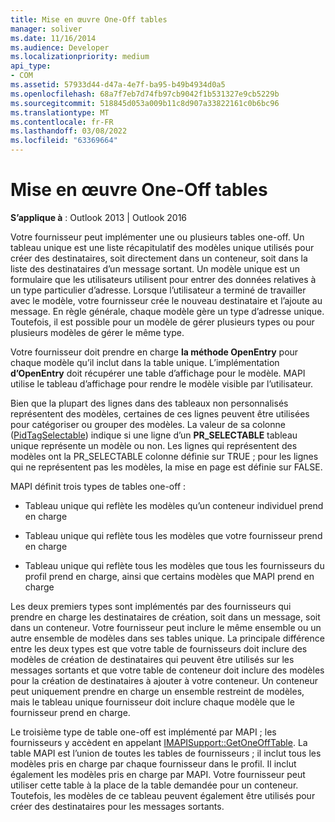 ```yaml
---
title: Mise en œuvre One-Off tables
manager: soliver
ms.date: 11/16/2014
ms.audience: Developer
ms.localizationpriority: medium
api_type:
- COM
ms.assetid: 57933d44-d47a-4e7f-ba95-b49b4934d0a5
ms.openlocfilehash: 68a7f7eb7d74fb97cb9042f1b531327e9cb5229b
ms.sourcegitcommit: 518845d053a009b11c8d907a33822161c0b6bc96
ms.translationtype: MT
ms.contentlocale: fr-FR
ms.lasthandoff: 03/08/2022
ms.locfileid: "63369664"
---
```

# <a name="implementing-one-off-tables"></a>Mise en œuvre One-Off tables

**S’applique à** : Outlook 2013 | Outlook 2016 
  
Votre fournisseur peut implémenter une ou plusieurs tables one-off. Un tableau unique est une liste récapitulatif des modèles unique utilisés pour créer des destinataires, soit directement dans un conteneur, soit dans la liste des destinataires d’un message sortant. Un modèle unique est un formulaire que les utilisateurs utilisent pour entrer des données relatives à un type particulier d’adresse. Lorsque l’utilisateur a terminé de travailler avec le modèle, votre fournisseur crée le nouveau destinataire et l’ajoute au message. En règle générale, chaque modèle gère un type d’adresse unique. Toutefois, il est possible pour un modèle de gérer plusieurs types ou pour plusieurs modèles de gérer le même type. 
  
Votre fournisseur doit prendre en charge **la méthode OpenEntry** pour chaque modèle qu’il inclut dans la table unique. L’implémentation **d’OpenEntry** doit récupérer une table d’affichage pour le modèle. MAPI utilise le tableau d’affichage pour rendre le modèle visible par l’utilisateur. 
  
Bien que la plupart des lignes dans des tableaux non personnalisés représentent des modèles, certaines de ces lignes peuvent être utilisées pour catégoriser ou grouper des modèles. La valeur de sa colonne ([PidTagSelectable](pidtagselectable-canonical-property.md)) indique si une ligne d’un **PR_SELECTABLE** tableau unique représente un modèle ou non. Les lignes qui représentent des modèles ont la PR_SELECTABLE colonne définie sur TRUE ; pour les lignes qui ne représentent pas les modèles, la mise en page est définie sur FALSE.
  
MAPI définit trois types de tables one-off :
  
- Tableau unique qui reflète les modèles qu’un conteneur individuel prend en charge
    
- Tableau unique qui reflète tous les modèles que votre fournisseur prend en charge 
    
- Tableau unique qui reflète tous les modèles que tous les fournisseurs du profil prend en charge, ainsi que certains modèles que MAPI prend en charge
    
Les deux premiers types sont implémentés par des fournisseurs qui prendre en charge les destinataires de création, soit dans un message, soit dans un conteneur. Votre fournisseur peut inclure le même ensemble ou un autre ensemble de modèles dans ses tables unique. La principale différence entre les deux types est que votre table de fournisseurs doit inclure des modèles de création de destinataires qui peuvent être utilisés sur les messages sortants et que votre table de conteneur doit inclure des modèles pour la création de destinataires à ajouter à votre conteneur. Un conteneur peut uniquement prendre en charge un ensemble restreint de modèles, mais le tableau unique fournisseur doit inclure chaque modèle que le fournisseur prend en charge.
  
Le troisième type de table one-off est implémenté par MAPI ; les fournisseurs y accèdent en appelant [IMAPISupport::GetOneOffTable](imapisupport-getoneofftable.md). La table MAPI est l’union de toutes les tables de fournisseurs ; il inclut tous les modèles pris en charge par chaque fournisseur dans le profil. Il inclut également les modèles pris en charge par MAPI. Votre fournisseur peut utiliser cette table à la place de la table demandée pour un conteneur. Toutefois, les modèles de ce tableau peuvent également être utilisés pour créer des destinataires pour les messages sortants.
  

